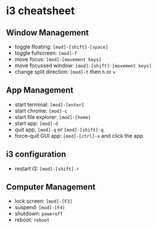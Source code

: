 # i3 cheatsheet

## Window Management

- toggle floating: `[mod]-[shift]-[space]`
- toggle fullscreen: `[mod]-f`
- move focus: `[mod]-[movement keys]`
- move focussed window: `[mod]-[shift]-[movement keys]`
- change split direction: `[mod]-t` then `h` or `v`


## App Management

- start terminal: `[mod]-[enter]`
- start chrome: `[mod]-c`
- start file explorer: `[mod]-[home]`
- start app: `[mod]-d`
- quit app: `[mod]-q` or `[mod]-[shift]-q`
- force-quit GUI app: `[mod]-[ctrl]-x` and click the app


## i3 configuration

- restart i3: `[mod]-[shift]-r`


## Computer Management

- lock screen: `[mod]-[F3]`
- suspend: `[mod]-[F4]`
- shutdown: `poweroff`
- reboot: `reboot`
